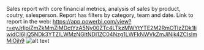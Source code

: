 Sales report with core financial metrics, analysis of sales by product, coutry, salesperson. Report has filters by category, team and date. 
Link to report in the web: https://app.powerbi.com/view?r=eyJrIjoiZmZkMmZiMDctYzA5Ny00ZTc4LTkzMWYtYTE2M2RmOTIzZDk1IiwidCI6IjQ5NDk3YTZlLWMzNGItNDI1ZC04Nzg1LWFkNWVkZmJiNjk4ZCIsImMiOjh9
![alt text](https://github.com/PavelStafeev/small_PowerBI_projects/blob/main/sales_dashboard/Sales%20dashboard.png)
